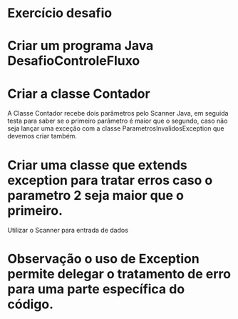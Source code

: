 # Exercício desafio

# Criar um programa Java DesafioControleFluxo

# Criar a classe Contador
A Classe Contador recebe dois parâmetros pelo Scanner Java, em seguida testa para saber se o primeiro parâmetro é maior que o segundo, caso não seja lançar uma exceção com a classe ParametrosInvalidosException que devemos criar também.

# Criar uma classe que extends exception para tratar erros caso o parametro 2 seja maior que o primeiro.
Utilizar o Scanner para entrada de dados


# Observação o uso de Exception permite delegar o tratamento de erro para uma parte específica do código.



